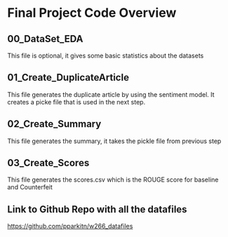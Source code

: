 # Final Project Code Overview

## 00_DataSet_EDA
This file is optional, it gives some basic statistics about the datasets

## 01_Create_DuplicateArticle
This file generates the duplicate article by using the sentiment model. It creates a picke file that is used in the next step.

## 02_Create_Summary
This file generates the summary, it takes the pickle file from previous step

## 03_Create_Scores
This file generates the scores.csv which is the ROUGE score for baseline and Counterfeit

## Link to Github Repo with all the datafiles
https://github.com/pparkitn/w266_datafiles
